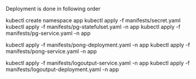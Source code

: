 Deployment is done in following order

kubectl create namespace app
kubectl apply -f manifests/secret.yaml
kubectl apply -f manifests/pg-statefulset.yaml -n app
kubectl apply -f manifests/pg-service.yaml -n app

kubectl apply -f manifests/pong-deployment.yaml -n app
kubectl apply -f manifests/pong-service.yaml -n app

kubectl apply -f manifests/logoutput-service.yaml -n app
kubectl apply -f manifests/logoutput-deployment.yaml -n app
